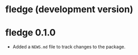 # fledge (development version)

# fledge 0.1.0

* Added a `NEWS.md` file to track changes to the package.
